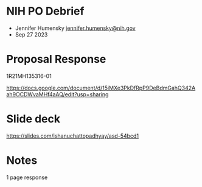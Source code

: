 # NIH PO Debrief

+ Jennifer Humensky jennifer.humensky@nih.gov
+ Sep 27 2023

# Proposal Response

1R21MH135316-01

https://docs.google.com/document/d/15iMXe3PkDfRpP9DeBdmGahQ342Aah9OCDWvaMHf4aAQ/edit?usp=sharing

# Slide deck

https://slides.com/ishanuchattopadhyay/asd-54bcd1

# Notes

1 page response
